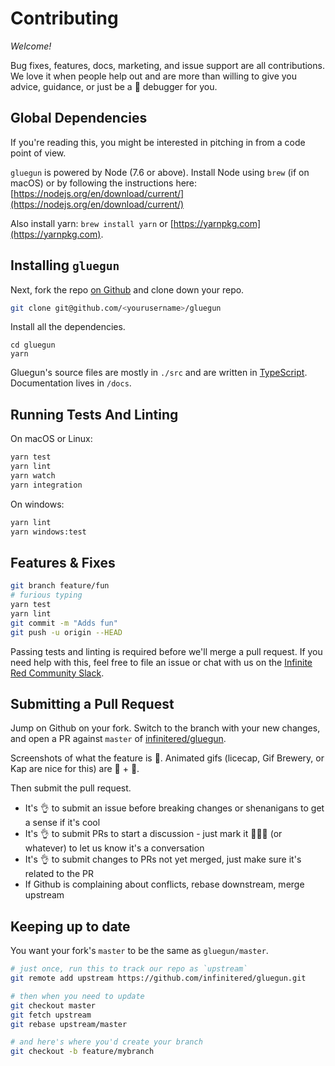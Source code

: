 # Contributing

_Welcome!_

Bug fixes, features, docs, marketing, and issue support are all contributions. We love it when people help out and are more than willing to give you advice, guidance, or just be a 🐥 debugger for you.

## Global Dependencies

If you're reading this, you might be interested in pitching in from a code point of view.

`gluegun` is powered by Node (7.6 or above). Install Node using `brew` (if on macOS) or by following the instructions here: [https://nodejs.org/en/download/current/](https://nodejs.org/en/download/current/)

Also install yarn: `brew install yarn` or [https://yarnpkg.com](https://yarnpkg.com).

## Installing `gluegun`

Next, fork the repo [on Github](https://github.com/infinitered/gluegun) and clone down your repo.

```sh
git clone git@github.com/<yourusername>/gluegun
```

Install all the dependencies.

```
cd gluegun
yarn
```

Gluegun's source files are mostly in `./src` and are written in [TypeScript](www.typescriptlang.org). Documentation lives in `/docs`.

## Running Tests And Linting

On macOS or Linux:

```sh
yarn test
yarn lint
yarn watch
yarn integration
```

On windows:

```sh
yarn lint
yarn windows:test
```

## Features & Fixes

```sh
git branch feature/fun
# furious typing
yarn test
yarn lint
git commit -m "Adds fun"
git push -u origin --HEAD
```

Passing tests and linting is required before we'll merge a pull request. If you need help with this, feel free to file an issue or chat with us on the [Infinite Red Community Slack](http://community.infinite.red).

## Submitting a Pull Request

Jump on Github on your fork. Switch to the branch with your new changes, and
open a PR against `master` of [infinitered/gluegun](https://github.com/infinitered/gluegun).

Screenshots of what the feature is 💯. Animated gifs (licecap, Gif Brewery, or Kap are nice for this) are 💯 + 🦄.

Then submit the pull request.

- It's 👌 to submit an issue before breaking changes or shenanigans to get a sense if it's cool
- It's 👌 to submit PRs to start a discussion - just mark it 🚨🚨🚨 (or whatever) to let us know it's a conversation
- It's 👌 to submit changes to PRs not yet merged, just make sure it's related to the PR
- If Github is complaining about conflicts, rebase downstream, merge upstream

## Keeping up to date

You want your fork's `master` to be the same as `gluegun/master`.

```sh
# just once, run this to track our repo as `upstream`
git remote add upstream https://github.com/infinitered/gluegun.git

# then when you need to update
git checkout master
git fetch upstream
git rebase upstream/master

# and here's where you'd create your branch
git checkout -b feature/mybranch
```
